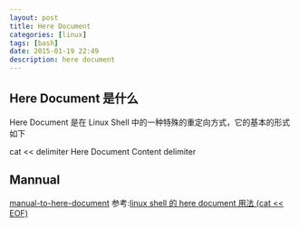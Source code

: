 ```yaml
---
layout: post
title: Here Document
categories: [linux]
tags: [bash]
date: 2015-01-19 22:49
description: here document
---
```



## Here Document 是什么

Here Document 是在 Linux Shell 中的一种特殊的重定向方式，它的基本的形式如下

cat << delimiter
  Here Document Content
delimiter

## Mannual
[manual-to-here-document](https://gist.githubusercontent.com/ZhengxianLan/957a7a4fccf84fbc2d86/raw/f19e045d7b1ed775b730242f87e26dadbca98f16/here-document-manual)
参考:[linux shell 的 here document 用法 (cat << EOF)](http://my.oschina.net/u/1032146/blog/146941)

